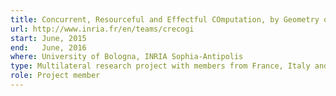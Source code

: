 ```yaml
---
title: Concurrent, Resourceful and Effectful COmputation, by Geometry of Interaction
url: http://www.inria.fr/en/teams/crecogi
start: June, 2015
end:   June, 2016
where: University of Bologna, INRIA Sophia-Antipolis
type: Multilateral research project with members from France, Italy and Japan
role: Project member
---
```

